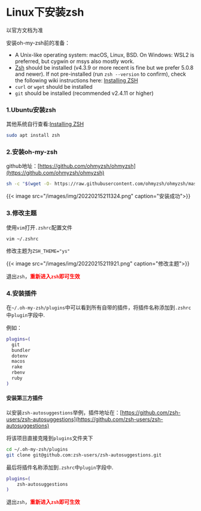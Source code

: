 # Linux下安装zsh

以官方文档为准
<!--more-->
安装oh-my-zsh前的准备：

- A Unix-like operating system: macOS, Linux, BSD. On Windows: WSL2 is preferred, but cygwin or msys also mostly work.
- [Zsh](https://www.zsh.org/) should be installed (v4.3.9 or more recent is fine but we prefer 5.0.8 and newer). If not pre-installed (run `zsh --version` to confirm), check the following wiki instructions here: [Installing ZSH](https://github.com/ohmyzsh/ohmyzsh/wiki/Installing-ZSH)
- `curl` or `wget` should be installed
- `git` should be installed (recommended v2.4.11 or higher)

### 1.Ubuntu安装zsh

其他系统自行查看:[Installing ZSH](https://github.com/ohmyzsh/ohmyzsh/wiki/Installing-ZSH)

```sh
sudo apt install zsh
```

### 2.安装oh-my-zsh

github地址：[https://github.com/ohmyzsh/ohmyzsh](https://github.com/ohmyzsh/ohmyzsh)

```sh
sh -c "$(wget -O- https://raw.githubusercontent.com/ohmyzsh/ohmyzsh/master/tools/install.sh)"
```

{{< image src="/images/img/20220215211324.png" caption="安装成功">}}

### 3.修改主题

使用`vim`打开`.zshrc`配置文件

```
vim ~/.zshrc
```

修改主题为`ZSH_THEME="ys"`

{{< image src="/images/img/20220215211921.png" caption="修改主题">}}

退出`zsh`，<strong style="color:red">重新进入`zsh`即可生效</strong>

### 4.安装插件

在`~/.oh-my-zsh/plugins`中可以看到所有自带的插件，将插件名称添加到`.zshrc`中`plugin`字段中.

例如：

```sh
plugins=(
  git
  bundler
  dotenv
  macos
  rake
  rbenv
  ruby
)
```

#### 安装第三方插件

以安装`zsh-autosuggestions`举例，插件地址在：[https://github.com/zsh-users/zsh-autosuggestions](https://github.com/zsh-users/zsh-autosuggestions)

将该项目直接克隆到`plugins`文件夹下

```sh
cd ~/.oh-my-zsh/plugins  
git clone git@github.com:zsh-users/zsh-autosuggestions.git    
```

最后将插件名称添加到`.zshrc`中`plugin`字段中.

```sh
plugins=(
	zsh-autosuggestions
)
```

退出`zsh`，<strong style="color:red">重新进入`zsh`即可生效</strong>
